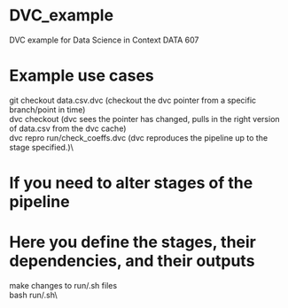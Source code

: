 # DVC_example
DVC example for Data Science in Context DATA 607

# Example use cases
git checkout <branch> data.csv.dvc (checkout the dvc pointer from a specific branch/point in time)\
dvc checkout (dvc sees the pointer has changed, pulls in the right version of data.csv from the dvc cache)\
dvc repro run/check_coeffs.dvc (dvc reproduces the pipeline up to the stage specified.)\

# If you need to alter stages of the pipeline
# Here you define the stages, their dependencies, and their outputs
make changes to run/<stage-definition-file>.sh files\
bash run/<stage-definition-file>.sh\
